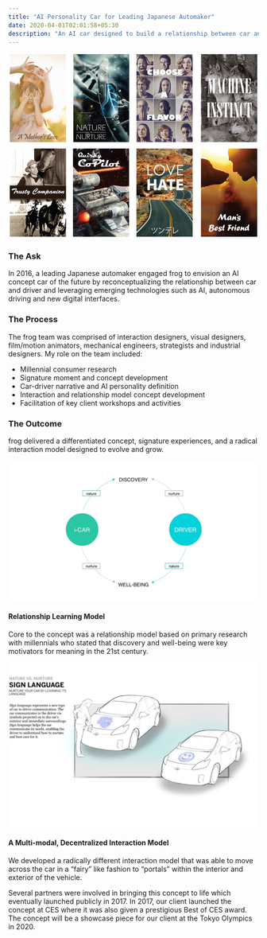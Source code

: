 ```yaml
---
title: "AI Personality Car for Leading Japanese Automaker"
date: 2020-04-01T02:01:58+05:30
description: "An AI car designed to build a relationship between car and driver"
---
```


![Alt text for the image](Toyota-1.jpg)

### The Ask
In 2016, a leading Japanese automaker engaged frog to envision an AI concept car of the future by reconceptualizing the relationship between car and driver and leveraging emerging technologies such as AI, autonomous driving and new digital interfaces.

### The Process
The frog team was comprised of interaction designers, visual designers, film/motion animators, mechanical engineers, strategists and industrial designers. My role on the team included:
- Millennial consumer research
- Signature moment and concept development
- Car-driver narrative and AI personality definition
- Interaction and relationship model concept development
- Facilitation of key client workshops and activities

### The Outcome
frog delivered a differentiated concept, signature experiences, and a radical interaction model designed to evolve and grow.

![Alt text for the image](Toyota-2.jpg)

#### Relationship Learning Model
Core to the concept was a relationship model based on primary research with millennials who stated that discovery and well-being were key motivators for meaning in the 21st century.

![Alt text for the image](Toyota-3.jpg)

#### A Multi-modal, Decentralized Interaction Model
We developed a radically different interaction model that was able to move across the car in a “fairy” like fashion to “portals” within the interior and exterior of the vehicle.

Several partners were involved in bringing this concept to life which eventually launched publicly in 2017. In 2017, our client launched the concept at CES where it was also given a prestigious Best of CES award. The concept will be a showcase piece for our client at the Tokyo Olympics in 2020.
